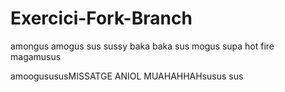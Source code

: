 # Exercici-Fork-Branch

amongus amogus sus 
sussy baka baka sus
mogus supa hot fire
magamusus

amoogusususMISSATGE ANIOL MUAHAHHAHsusus sus